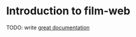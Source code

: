 # Introduction to film-web

TODO: write [great documentation](http://jacobian.org/writing/what-to-write/)
